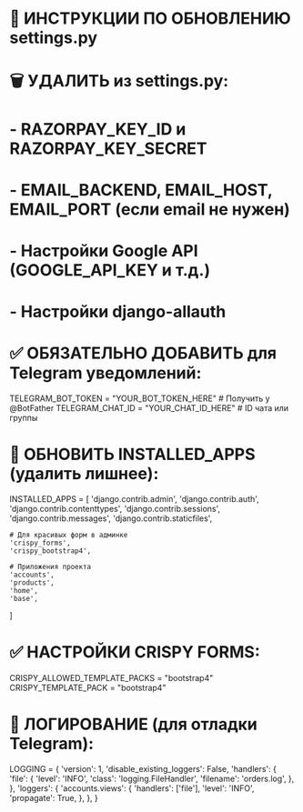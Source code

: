 # 🔧 ИНСТРУКЦИИ ПО ОБНОВЛЕНИЮ settings.py

# 🗑️ УДАЛИТЬ из settings.py:
# - RAZORPAY_KEY_ID и RAZORPAY_KEY_SECRET
# - EMAIL_BACKEND, EMAIL_HOST, EMAIL_PORT (если email не нужен)
# - Настройки Google API (GOOGLE_API_KEY и т.д.)
# - Настройки django-allauth

# ✅ ОБЯЗАТЕЛЬНО ДОБАВИТЬ для Telegram уведомлений:
TELEGRAM_BOT_TOKEN = "YOUR_BOT_TOKEN_HERE"  # Получить у @BotFather
TELEGRAM_CHAT_ID = "YOUR_CHAT_ID_HERE"      # ID чата или группы

# 🔄 ОБНОВИТЬ INSTALLED_APPS (удалить лишнее):
INSTALLED_APPS = [
    'django.contrib.admin',
    'django.contrib.auth', 
    'django.contrib.contenttypes',
    'django.contrib.sessions',
    'django.contrib.messages',
    'django.contrib.staticfiles',

    # Для красивых форм в админке
    'crispy_forms',
    'crispy_bootstrap4',

    # Приложения проекта
    'accounts',
    'products',
    'home', 
    'base',
]

# ✅ НАСТРОЙКИ CRISPY FORMS:
CRISPY_ALLOWED_TEMPLATE_PACKS = "bootstrap4"
CRISPY_TEMPLATE_PACK = "bootstrap4"

# 🎯 ЛОГИРОВАНИЕ (для отладки Telegram):
LOGGING = {
    'version': 1,
    'disable_existing_loggers': False,
    'handlers': {
        'file': {
            'level': 'INFO',
            'class': 'logging.FileHandler',
            'filename': 'orders.log',
        },
    },
    'loggers': {
        'accounts.views': {
            'handlers': ['file'],
            'level': 'INFO',
            'propagate': True,
        },
    },
}
